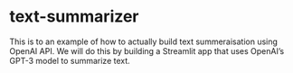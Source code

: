 # text-summarizer
This is to an example of how to actually build text summeraisation using OpenAI API. We will do this by building a Streamlit app that uses OpenAI’s GPT-3 model to summarize text. 
